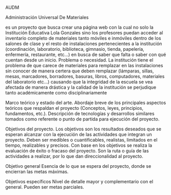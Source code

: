 AUDM

Administración
Universal
De
Materiales
 
es un proyecto que busca crear una página web con la cual no solo la Institución Educativa Lola Gonzales sino los profesores puedan acceder al inventario completo de materiales  tanto móviles e inmóviles dentro de los salones de clase y el resto de instalaciones pertenecientes a la institución (coordinación, laboratorio, biblioteca, gimnasio, tienda, papelería, enfermería, restaurante, etc…) en busca de saber que falta o saber con qué cuentan desde un inicio.
Problema o necesidad. 
La institución tiene el problema de que carece de materiales para remplazar en las instalaciones sin conocer de manera certera que deben remplazar (lámparas, sillas, mesas, marcadores, borradores, basuras, libros, computadores, materiales del laboratorio  etc…) causando que la integridad de la escuela se vea afectada de manera drástica y la calidad de la institución se perjudique tanto académicamente como disciplinariamente 

Marco teórico y estado del arte.
Abordaje breve de los principales aspectos teóricos que respaldan el proyecto (Conceptos, leyes, principios, fundamentos, etc.).  Descripción de tecnologías y desarrollos similares tomados como referente o punto de partida para ejecución del proyecto.
 
Objetivos del proyecto.
Los objetivos son los resultados deseados que se esperan alcanzar con la ejecución de las actividades que integran un proyecto. Deben ser medibles o cuantificables, realistas, limitados en el tiempo, realizables y precisos. Con base en los objetivos se realiza la evaluación de éxito o fracaso del proyecto. Son la ruta o guía de las actividades a realizar, por lo que dan direccionalidad al proyecto.

Objetivo general
Esencia de lo que se espera del proyecto, donde se encierran las metas máximas.

Objetivos específicos
Nivel de detalle mayor y complementario con el general. Pueden ser metas parciales.

